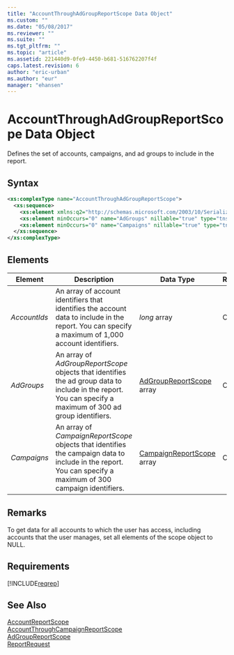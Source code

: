 ```yaml
---
title: "AccountThroughAdGroupReportScope Data Object"
ms.custom: ""
ms.date: "05/08/2017"
ms.reviewer: ""
ms.suite: ""
ms.tgt_pltfrm: ""
ms.topic: "article"
ms.assetid: 221440d9-0fe9-4450-b681-516762207f4f
caps.latest.revision: 6
author: "eric-urban"
ms.author: "eur"
manager: "ehansen"
---
```

# AccountThroughAdGroupReportScope Data Object
Defines the set of accounts, campaigns, and ad groups to include in the report.

## Syntax

```xml
<xs:complexType name="AccountThroughAdGroupReportScope">
  <xs:sequence>
    <xs:element xmlns:q2="http://schemas.microsoft.com/2003/10/Serialization/Arrays" minOccurs="0" name="AccountIds" nillable="true" type="q2:ArrayOflong" />
    <xs:element minOccurs="0" name="AdGroups" nillable="true" type="tns:ArrayOfAdGroupReportScope" />
    <xs:element minOccurs="0" name="Campaigns" nillable="true" type="tns:ArrayOfCampaignReportScope" />
  </xs:sequence>
</xs:complexType>
```

## <a name="Elements"></a>Elements

|Element|Description|Data Type|Required/Optional|
|-----------|---------------|-------------|---------------------|
|*AccountIds*|An array of account identifiers that identifies the account data to include in the report. You can specify a maximum of 1,000 account identifiers.|*long* array|Optional|
|*AdGroups*|An array of *AdGroupReportScope* objects that identifies the ad group data to include in the report. You can specify a maximum of 300 ad group identifiers.|[AdGroupReportScope](../reporting-api/adgroupreportscope-data-object.md) array|Optional|
|*Campaigns*|An array of *CampaignReportScope* objects that identifies the campaign data to include in the report. You can specify a maximum of 300 campaign identifiers.|[CampaignReportScope](../reporting-api/campaignreportscope-data-object.md) array|Optional|

## Remarks
To get data for all accounts to which the user has access, including accounts that the user manages, set all elements of the scope object to NULL.

## Requirements
[!INCLUDE[reqrep](../reporting-api/includes/reqrep.md)]
## See Also
[AccountReportScope](../reporting-api/accountreportscope-data-object.md)  
[AccountThroughCampaignReportScope](../reporting-api/accountthroughcampaignreportscope-data-object.md)  
[AdGroupReportScope](../reporting-api/adgroupreportscope-data-object.md)  
[ReportRequest](../reporting-api/reportrequest-data-object.md)  

